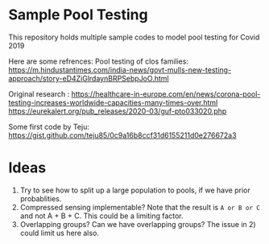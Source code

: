 # Sample Pool Testing

This repository holds multiple sample codes to model pool testing for Covid 2019

Here are some refrences:
Pool testing of clos families: https://m.hindustantimes.com/india-news/govt-mulls-new-testing-approach/story-eD4ZiGlrdaynBRPSebpJoO.html

Original research :
https://healthcare-in-europe.com/en/news/corona-pool-testing-increases-worldwide-capacities-many-times-over.html
https://eurekalert.org/pub_releases/2020-03/guf-pto033020.php

Some first code by Teju: https://gist.github.com/teju85/0c9a16b8ccf31d6155211d0e276672a3


# Ideas

1) Try to see how to split up a large population to pools, if we have prior probablities.
2) Compressed sensing implementable? Note that the result is `A or B or C` and not A + B + C. This could be a limiting factor.
3) Overlapping groups? Can we have overlapping groups? The issue in 2) could limit us here also.
